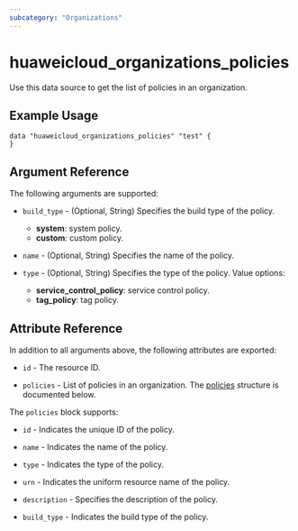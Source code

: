 ```yaml
---
subcategory: "Organizations"
---
```


# huaweicloud_organizations_policies

Use this data source to get the list of policies in an organization.

## Example Usage

```hcl
data "huaweicloud_organizations_policies" "test" {
}
```

## Argument Reference

The following arguments are supported:

* `build_type` - (Optional, String) Specifies the build type of the policy.
  + **system**: system policy.
  + **custom**: custom policy.

* `name` - (Optional, String) Specifies the name of the policy.

* `type` - (Optional, String) Specifies the type of the policy. Value options:
  + **service_control_policy**: service control policy.
  + **tag_policy**: tag policy.

## Attribute Reference

In addition to all arguments above, the following attributes are exported:

* `id` - The resource ID.

* `policies` - List of policies in an organization.
  The [policies](#Policies_Policy) structure is documented below.

<a name="Policies_Policy"></a>
The `policies` block supports:

* `id` - Indicates the unique ID of the policy.

* `name` - Indicates the name of the policy.

* `type` - Indicates the type of the policy.

* `urn` - Indicates the uniform resource name of the policy.

* `description` - Specifies the description of the policy.

* `build_type` - Indicates the build type of the policy.
